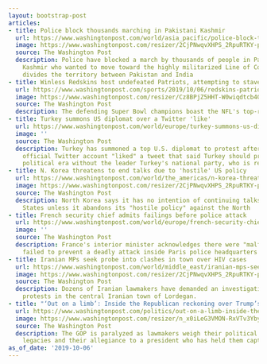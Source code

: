 ```yaml
---
layout: bootstrap-post
articles:
- title: Police block thousands marching in Pakistani Kashmir
  url: https://www.washingtonpost.com/world/asia_pacific/police-block-thousands-marching-in-pakistani-kashmir/2019/10/06/5deafcc0-e83a-11e9-a329-7378fbfa1b63_story.html
  image: https://www.washingtonpost.com/resizer/2CjPNwqvXHPS_2RpuRTKY-p3eVo=/1484x0/www.washingtonpost.com/pb/resources/img/twp-social-share.png
  source: The Washington Post
  description: Police have blocked a march by thousands of people in Pakistani-controlled
    Kashmir who wanted to move toward the highly militarized Line of Control that
    divides the territory between Pakistan and India
- title: Winless Redskins host undefeated Patriots, attempting to stave off disaster
  url: https://www.washingtonpost.com/sports/2019/10/06/redskins-patriots-week/
  image: https://www.washingtonpost.com/resizer/Cz8BPjZ5HHT-W0wiqdtcb4GuHqw=/1440x0/smart/arc-anglerfish-washpost-prod-washpost.s3.amazonaws.com/public/I64ZEUFUVEI6TLGIDWCHXLGKOM.jpg
  source: The Washington Post
  description: The defending Super Bowl champions boast the NFL's top-ranked defense.
- title: Turkey summons US diplomat over a Twitter 'like'
  url: https://www.washingtonpost.com/world/europe/turkey-summons-us-diplomat-over-a-twitter-like/2019/10/06/45c5deba-e837-11e9-a329-7378fbfa1b63_story.html
  image: ''
  source: The Washington Post
  description: Turkey has summoned a top U.S. diplomat to protest after U.S. Embassy's
    official Twitter account "liked" a tweet that said Turkey should prepare for a
    political era without the leader Turkey's national party, who is reportedly ill
- title: N. Korea threatens to end talks due to 'hostile' US policy
  url: https://www.washingtonpost.com/world/the_americas/n-korea-threatens-to-end-talks-due-to-hostile-us-policy/2019/10/06/80199a64-e834-11e9-a329-7378fbfa1b63_story.html
  image: https://www.washingtonpost.com/resizer/2CjPNwqvXHPS_2RpuRTKY-p3eVo=/1484x0/www.washingtonpost.com/pb/resources/img/twp-social-share.png
  source: The Washington Post
  description: North Korea says it has no intention of continuing talks with the United
    States unless it abandons its "hostile policy" against the North
- title: French security chief admits failings before police attack
  url: https://www.washingtonpost.com/world/europe/french-security-chief-admits-failings-before-police-attack/2019/10/06/3f7c2e1e-e833-11e9-a329-7378fbfa1b63_story.html
  image: ''
  source: The Washington Post
  description: France's interior minister acknowledges there were "malfunctions" that
    failed to prevent a deadly attack inside Paris police headquarters
- title: Iranian MPs seek probe into clashes in town over HIV cases
  url: https://www.washingtonpost.com/world/middle_east/iranian-mps-seek-probe-into-clashes-in-town-over-hiv-cases/2019/10/06/8d993260-e831-11e9-a329-7378fbfa1b63_story.html
  image: https://www.washingtonpost.com/resizer/2CjPNwqvXHPS_2RpuRTKY-p3eVo=/1484x0/www.washingtonpost.com/pb/resources/img/twp-social-share.png
  source: The Washington Post
  description: Dozens of Iranian lawmakers have demanded an investigation into violent
    protests in the central Iranian town of Lordegan.
- title: "‘Out on a limb’: Inside the Republican reckoning over Trump’s possible impeachment"
  url: https://www.washingtonpost.com/politics/out-on-a-limb-inside-the-republican-reckoning-over-trumps-possible-impeachment/2019/10/05/8e2b73c0-e6ef-11e9-b403-f738899982d2_story.html
  image: https://www.washingtonpost.com/resizer/n_x0iLeG3VMON-RxVTv3YbyTGi8=/1440x0/smart/arc-anglerfish-washpost-prod-washpost.s3.amazonaws.com/public/SIMPUCW67EI6TPT7JTEFAF6DN4.jpg
  source: The Washington Post
  description: The GOP is paralyzed as lawmakers weigh their political futures, their
    legacies and their allegiance to a president who has held them captive.
as_of_date: '2019-10-06'
---
```


